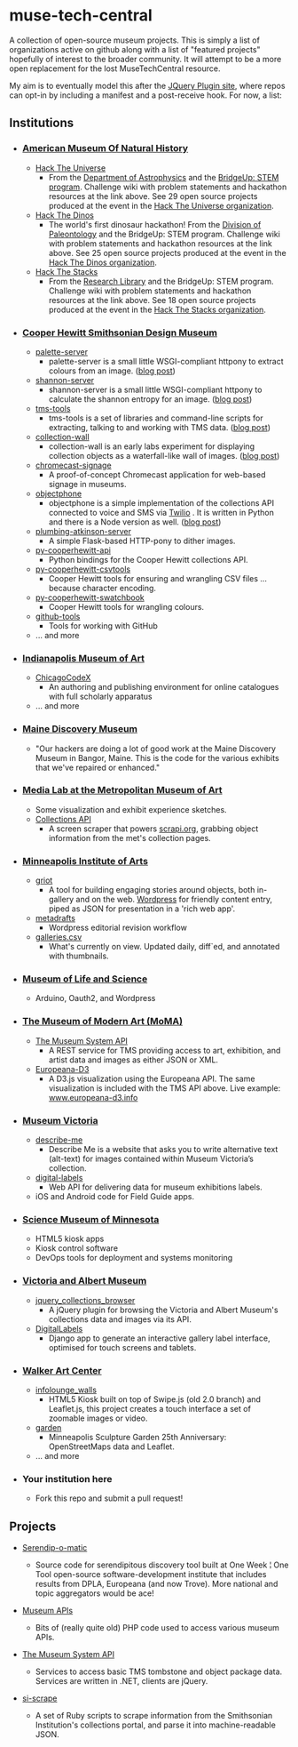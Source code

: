 muse-tech-central
=================

A collection of open-source museum projects. This is simply a list of organizations active on github along with a list of "featured projects" hopefully of interest to the broader community. It will attempt to be a more open replacement for the lost MuseTechCentral resource.

My aim is to eventually model this after the [JQuery Plugin site](https://github.com/jquery/plugins.jquery.com), where repos can opt-in by including a manifest and a post-receive hook. For now, a list:

## Institutions
- ### [American Museum Of Natural History](https://github.com/amnh)
    - [Hack The Universe](https://github.com/amnh/HackTheUniverse/wiki)
        - From the [Department of Astrophysics](http://www.amnh.org/our-research/physical-sciences/astrophysics) and the [BridgeUp: STEM program](http://www.amnh.org/learn-teach/adults/bridgeup-stem). Challenge wiki with problem statements and hackathon resources at the link above. See 29 open source projects produced at the event in the [Hack The Universe organization](https://github.com/HackTheUniverse/).
    - [Hack The Dinos](https://github.com/amnh/HackTheDinos/wiki)
        - The world's first dinosaur hackathon! From the [Division of Paleontology](http://www.amnh.org/our-research/paleontology) and the BridgeUp: STEM program. Challenge wiki with problem statements and hackathon resources at the link above. See 25 open source projects produced at the event in the [Hack The Dinos organization](https://github.com/HackTheDinos/).
    - [Hack The Stacks](https://github.com/amnh/HackTheStacks/wiki)
        - From the [Research Library](http://www.amnh.org/our-research/research-library) and the BridgeUp: STEM program. Challenge wiki with problem statements and hackathon resources at the link above. See 18 open source projects produced at the event in the [Hack The Stacks organization](https://github.com/HackTheStacks/).

- ### [Cooper Hewitt Smithsonian Design Museum](https://github.com/cooperhewitt)
    - [palette-server](https://github.com/cooperhewitt/palette-server)
        - palette-server is a small little WSGI-compliant httpony to extract colours from an image. ([blog post](http://labs.cooperhewitt.org/2013/giv-do/))
    - [shannon-server](https://github.com/cooperhewitt/shannon-server)
        - shannon-server is a small little WSGI-compliant httpony to calculate the shannon entropy for an image. ([blog post](http://labs.cooperhewitt.org/2013/default-sort-or-what-would-shannon-do/))
    - [tms-tools](https://github.com/cooperhewitt/tms-tools)
        - tms-tools is a set of libraries and command-line scripts for extracting, talking to and working with TMS data. ([blog post](http://labs.cooperhewitt.org/2013/tms-tools-this-is-a-blog-post-about-code/))
    - [collection-wall](https://github.com/cooperhewitt/collection-wall)
        - collection-wall is an early labs experiment for displaying collection objects as a waterfall-like wall of images. ([blog post](http://labs.cooperhewitt.org/2012/building-the-wall/))
    - [chromecast-signage](https://github.com/cooperhewitt/chromecast-signage)
        - A proof-of-concept Chromecast application for web-based signage in museums.
    - [objectphone](https://github.com/cooperhewitt/objectphone)
    	- objectphone is a simple implementation of the collections API connected to voice and SMS via [Twilio](http://twilio.com) . It is written in Python and there is a Node version as well. ([blog post](http://labs.cooperhewitt.org/2013/object-phone/))
    - [plumbing-atkinson-server](https://github.com/cooperhewitt/plumbing-atkinson-server)
    	- A simple Flask-based HTTP-pony to dither images.
    - [py-cooperhewitt-api](https://github.com/cooperhewitt/py-cooperhewitt-api)
    	- Python bindings for the Cooper Hewitt collections API.
    - [py-cooperhewitt-csvtools](https://github.com/cooperhewitt/py-cooperhewitt-csvtools)
    	- Cooper Hewitt tools for ensuring and wrangling CSV files ... because character encoding.
    - [py-cooperhewitt-swatchbook](https://github.com/cooperhewitt/py-cooperhewitt-swatchbook)
    	- Cooper Hewitt tools for wrangling colours.
    - [github-tools](https://github.com/cooperhewitt/github-tools)
    	- Tools for working with GitHub
    - ... and more

- ### [Indianapolis Museum of Art](https://github.com/IMAmuseum/)
    - [ChicagoCodeX](https://github.com/IMAmuseum/ChicagoCodeX)
        - An authoring and publishing environment for online catalogues with full scholarly apparatus
    - ... and more

- ### [Maine Discovery Museum](https://github.com/mainehackerclub/MDM)
    - "Our hackers are doing a lot of good work at the Maine Discovery Museum in Bangor, Maine. This is the code for the various exhibits that we've repaired or enhanced."

- ### [Media Lab at the Metropolitan Museum of Art](https://github.com/metmuseum-medialab)
    - Some visualization and exhibit experience sketches.
    - [Collections API](https://github.com/jedahan/collections-api)
        - A screen scraper that powers [scrapi.org](http://scrAPI.org), grabbing object information from the met's collection pages.

- ### [Minneapolis Institute of Arts](https://github.com/artsmia)
    - [griot](https://github.com/artsmia/griot)
      - A tool for building engaging stories around objects, both
        in-gallery and on the web.
        [Wordpress](https://github.com/artsmia/GriotWP) for friendly
        content entry, piped as JSON for presentation in a 'rich web
        app'.
    - [metadrafts](https://github.com/artsmia/metadrafts)
      - Wordpress editorial revision workflow
    - [galleries.csv](https://github.com/miabot/galleries.csv)
      - What's currently on view. Updated daily, diff\`ed, and
        annotated with thumbnails.

- ### [Museum of Life and Science](https://github.com/lifeandscience)
    - Arduino, Oauth2, and Wordpress

- ### [The Museum of Modern Art (MoMA)](http://www.moma.org)
    - [The Museum System API](https://github.com/smoore4moma/TmsApi)
		- A REST service for TMS providing access to art, exhibition, and artist data and images as either JSON or XML.
	- [Europeana-D3](https://github.com/smoore4moma/europeana-d3)
		- A D3.js visualization using the Europeana API.  The same visualization is included with the TMS API above. Live example: <a href="http://www.europeana-d3.info" target="_blank">www.europeana-d3.info</a>

- ### [Museum Victoria](https://github.com/museumvictoria)
    - [describe-me](https://github.com/museumvictoria/describe-me)
        - Describe Me is a website that asks you to write alternative text (alt-text) for images contained within Museum Victoria’s collection.
    - [digital-labels](https://github.com/museumvictoria/digital-labels)
        - Web API for delivering data for museum exhibitions labels.
    - iOS and Android code for Field Guide apps.

- ### [Science Museum of Minnesota](https://github.com/scimusmn/)
    - HTML5 kiosk apps
    - Kiosk control software
    - DevOps tools for deployment and systems monitoring

- ### [Victoria and Albert Museum](https://github.com/organizations/vanda)
    - [jquery_collections_browser](https://github.com/vanda/jquery_collections_browser)
        - A jQuery plugin for browsing the Victoria and Albert Museum's collections data and images via its API.
    - [DigitalLabels](https://github.com/vanda/DigitalLabels)
        - Django app to generate an interactive gallery label interface, optimised for touch screens and tablets.

- ### [Walker Art Center](https://github.com/walkerart)
    - [infolounge_walls](https://github.com/walkerart/infolounge_walls)
        - HTML5 Kiosk built on top of Swipe.js (old 2.0 branch) and Leaflet.js, this project creates a touch interface a set of zoomable images or video.
    - [garden](https://github.com/walkerart/garden)
        - Minneapolis Sculpture Garden 25th Anniversary: OpenStreetMaps data and Leaflet.
    - ... and more

- ### Your institution here
    - Fork this repo and submit a pull request!

## Projects
- [Serendip-o-matic](https://github.com/chnm/serendipomatic/)
    - Source code for serendipitous discovery tool built at One Week ¦ One Tool open-source software-development institute that includes results from DPLA, Europeana (and now Trove). More national and topic aggregators would be ace!

- [Museum APIs](https://github.com/mialondon/Museum-APIs)
    - Bits of (really quite old) PHP code used to access various museum APIs.

- [The Museum System API](https://github.com/smoore4moma/TmsApi)
    - Services to access basic TMS tombstone and object package data.  Services are written in .NET, clients are jQuery.

- [si-scrape](https://github.com/mdlincoln/si-scrape)
    - A set of Ruby scripts to scrape information from the Smithsonian Institution's collections portal, and parse it into machine-readable JSON.


